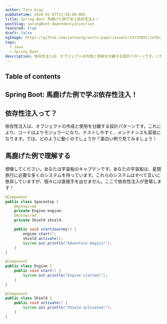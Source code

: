 ```yaml
---
author: Taro Gray
pubDatetime: 2024-01-07T12:58:00.00Z
title: Spring Boot 馬鹿げた例で学ぶ依存性注入！
postSlug: springBoot-dependencyInjection
featured: true
draft: false
ogImage: https://github.com/satnaing/astro-paper/assets/53733092/1ef0cf03-8137-4d67-ac81-84a032119e3a
tags:
  - Java
  - Spring Boot
description: 依存性注入は、オブジェクトの作成と使用を分離する設計パターンです。これにより、コードはよりモジュラーになり、テストしやすく、メンテナンスも容易になります。では、どのように動くのでしょうか？面白い例で見てみましょう！
---
```


## Table of contents

## Spring Boot: 馬鹿げた例で学ぶ依存性注入！

## 依存性注入って？

依存性注入は、オブジェクトの作成と使用を分離する設計パターンです。これにより、コードはよりモジュラーになり、テストしやすく、メンテナンスも容易になります。では、どのように動くのでしょうか？面白い例で見てみましょう！

## 馬鹿げた例で理解する

想像してください。あなたは宇宙船のキャプテンです。あなたの宇宙船は、星間旅行に必要な多くのシステムを持っています。これらのシステムはすべて互いに依存していますが、個々には直接手を出せません。ここで依存性注入が登場します！

```java
@Component
public class Spaceship {
    @Autowired
    private Engine engine;
    @Autowired
    private Shield shield;

    public void startJourney() {
        engine.start();
        shield.activate();
        System.out.println("Adventure begins!");
    }
}

@Component
public class Engine {
    public void start() {
        System.out.println("Engine started!");
    }
}

@Component
public class Shield {
    public void activate() {
        System.out.println("Shield activated!");
    }
}
```
